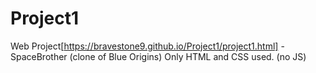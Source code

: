 # Project1
Web Project[https://bravestone9.github.io/Project1/project1.html] - SpaceBrother (clone of Blue Origins)
Only HTML and CSS used.
(no JS)
